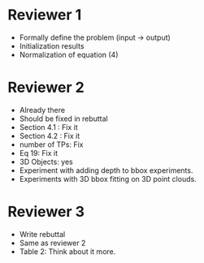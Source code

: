 Reviewer 1
==========
* Formally define the problem (input -> output)
* Initialization results
* Normalization of equation (4)

Reviewer 2
==========

* Already there
* Should be fixed in rebuttal
* Section 4.1 : Fix it
* Section 4.2 : Fix it
* number of TPs: Fix
* Eq 19: Fix it
* 3D Objects: yes
* Experiment with adding depth to bbox experiments.
* Experiments with 3D bbox fitting on 3D point clouds.

Reviewer 3
==========

* Write rebuttal
* Same as reviewer 2
* Table 2: Think about it more.

